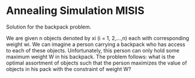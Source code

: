 # Annealing Simulation MISIS

Solution for the backpack problem.

We are given n objects denoted by xi (i = 1, 2,...,n) each with corresponding weight wi. We can imagine
a person carrying a backpack who has access to each of these objects. Unfortunately, this person can only
hold some maximum weight W in his backpack. The problem follows: what is the optimal assortment of
objects such that the person maximizes the value of objects in his pack with the constraint of weight W? 
